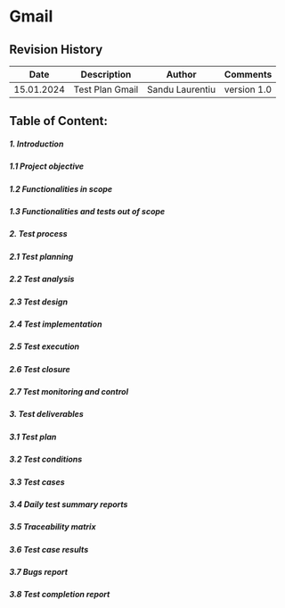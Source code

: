# Gmail
## Revision History
Date | Description | Author | Comments |
--- | --- | --- | --- |
15.01.2024 | Test Plan Gmail | Sandu Laurentiu | version 1.0 |

## Table of Content:
##### 1. Introduction
##### 1.1 Project objective
##### 1.2 Functionalities in scope
##### 1.3 Functionalities and tests out of scope
##### 2. Test process
##### 2.1 Test planning
##### 2.2 Test analysis
##### 2.3 Test design
##### 2.4 Test implementation
##### 2.5 Test execution
##### 2.6 Test closure
##### 2.7 Test monitoring and control
##### 3. Test deliverables
##### 3.1 Test plan
##### 3.2 Test conditions
##### 3.3 Test cases
##### 3.4 Daily test summary reports
##### 3.5 Traceability matrix
##### 3.6 Test case results
##### 3.7 Bugs report
##### 3.8 Test completion report
